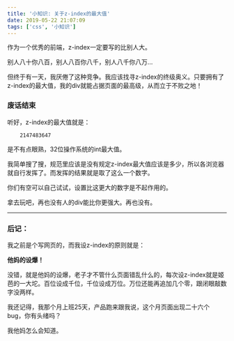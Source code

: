 ```yaml
---
title: '小知识: 关于z-index的最大值'
date: 2019-05-22 21:07:09
tags: ['css', '小知识']
---
```

作为一个优秀的前端，z-index一定要写的比别人大。

别人八十你八百，别人八百你八千，别人八千你八万…

但终于有一天，我厌倦了这种竞争。我应该找寻z-index的终级奥义。只要拥有了z-index的最大值，我的div就能占据页面的最高级，从而立于不败之地！

### 废话结束
听好，z-index的最大值就是：
```
    2147483647
```
是不有点眼熟，32位操作系统的int最大值。

我简单搜了搜，规范里应该是没有规定z-index最大值应该是多少，所以各浏览器就自行发挥了。而发挥的结果就是取了这么一个数字。

你们有空可以自己试试，设置比这更大的数字是不起作用的。

拿去玩吧，再也没有人的div能比你更强大。再也没有。

---

### 后记：
我之前是个写网页的，而我设z-index的原则就是：

**他妈的设爆！**

没错，就是他妈的设爆，老子才不管什么页面错乱什么的，每次设z-index就是姬芭的一大坨。百位设成千位，千位设成万位。万位还能再追加几个零，跟闭眼敲数字没两样。

我还记得，我那个月上班25天，产品跑来跟我说，这个月页面出现二十六个bug，你有头绪吗？

我他妈怎么会知道。
